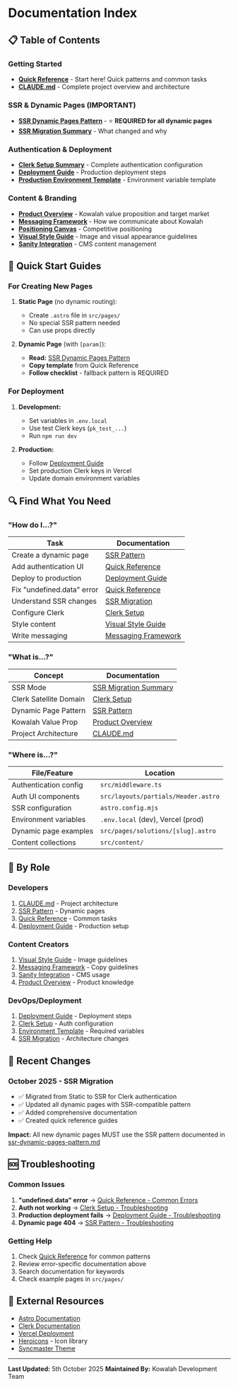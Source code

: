 # Documentation Index

## 📋 Table of Contents

### Getting Started
- **[Quick Reference](./QUICK-REFERENCE.md)** - Start here! Quick patterns and common tasks
- **[CLAUDE.md](../CLAUDE.md)** - Complete project overview and architecture

### SSR & Dynamic Pages (IMPORTANT)
- **[SSR Dynamic Pages Pattern](./ssr-dynamic-pages-pattern.md)** - ⭐ **REQUIRED for all dynamic pages**
- **[SSR Migration Summary](./SSR-MIGRATION-SUMMARY.md)** - What changed and why

### Authentication & Deployment
- **[Clerk Setup Summary](./CLERK-SETUP-SUMMARY.md)** - Complete authentication configuration
- **[Deployment Guide](./DEPLOYMENT.md)** - Production deployment steps
- **[Production Environment Template](../.env.production.example)** - Environment variable template

### Content & Branding
- **[Product Overview](./product-overview.md)** - Kowalah value proposition and target market
- **[Messaging Framework](./context/messaging-framework.md)** - How we communicate about Kowalah
- **[Positioning Canvas](./context/positioning-canvas.md)** - Competitive positioning
- **[Visual Style Guide](./context/visual-style-guide.md)** - Image and visual appearance guidelines
- **[Sanity Integration](./sanity-integration.md)** - CMS content management

## 🚀 Quick Start Guides

### For Creating New Pages

1. **Static Page** (no dynamic routing):
   - Create `.astro` file in `src/pages/`
   - No special SSR pattern needed
   - Can use props directly

2. **Dynamic Page** (with `[param]`):
   - **Read:** [SSR Dynamic Pages Pattern](./ssr-dynamic-pages-pattern.md)
   - **Copy template** from Quick Reference
   - **Follow checklist** - fallback pattern is REQUIRED

### For Deployment

1. **Development:**
   - Set variables in `.env.local`
   - Use test Clerk keys (`pk_test_...`)
   - Run `npm run dev`

2. **Production:**
   - Follow [Deployment Guide](./DEPLOYMENT.md)
   - Set production Clerk keys in Vercel
   - Update domain environment variables

## 🔍 Find What You Need

### "How do I...?"

| Task | Documentation |
|------|---------------|
| Create a dynamic page | [SSR Pattern](./ssr-dynamic-pages-pattern.md) |
| Add authentication UI | [Quick Reference](./QUICK-REFERENCE.md#authentication-ui) |
| Deploy to production | [Deployment Guide](./DEPLOYMENT.md) |
| Fix "undefined.data" error | [Quick Reference](./QUICK-REFERENCE.md#common-errors--fixes) |
| Understand SSR changes | [SSR Migration](./SSR-MIGRATION-SUMMARY.md) |
| Configure Clerk | [Clerk Setup](./CLERK-SETUP-SUMMARY.md) |
| Style content | [Visual Style Guide](./context/visual-style-guide.md) |
| Write messaging | [Messaging Framework](./context/messaging-framework.md) |

### "What is...?"

| Concept | Documentation |
|---------|---------------|
| SSR Mode | [SSR Migration Summary](./SSR-MIGRATION-SUMMARY.md) |
| Clerk Satellite Domain | [Clerk Setup](./CLERK-SETUP-SUMMARY.md) |
| Dynamic Page Pattern | [SSR Pattern](./ssr-dynamic-pages-pattern.md) |
| Kowalah Value Prop | [Product Overview](./product-overview.md) |
| Project Architecture | [CLAUDE.md](../CLAUDE.md) |

### "Where is...?"

| File/Feature | Location |
|--------------|----------|
| Authentication config | `src/middleware.ts` |
| Auth UI components | `src/layouts/partials/Header.astro` |
| SSR configuration | `astro.config.mjs` |
| Environment variables | `.env.local` (dev), Vercel (prod) |
| Dynamic page examples | `src/pages/solutions/[slug].astro` |
| Content collections | `src/content/` |

## 🎯 By Role

### Developers
1. [CLAUDE.md](../CLAUDE.md) - Project architecture
2. [SSR Pattern](./ssr-dynamic-pages-pattern.md) - Dynamic pages
3. [Quick Reference](./QUICK-REFERENCE.md) - Common tasks
4. [Deployment Guide](./DEPLOYMENT.md) - Production setup

### Content Creators
1. [Visual Style Guide](./context/visual-style-guide.md) - Image guidelines
2. [Messaging Framework](./context/messaging-framework.md) - Copy guidelines
3. [Sanity Integration](./sanity-integration.md) - CMS usage
4. [Product Overview](./product-overview.md) - Product knowledge

### DevOps/Deployment
1. [Deployment Guide](./DEPLOYMENT.md) - Deployment steps
2. [Clerk Setup](./CLERK-SETUP-SUMMARY.md) - Auth configuration
3. [Environment Template](../.env.production.example) - Required variables
4. [SSR Migration](./SSR-MIGRATION-SUMMARY.md) - Architecture changes

## 📝 Recent Changes

### October 2025 - SSR Migration
- ✅ Migrated from Static to SSR for Clerk authentication
- ✅ Updated all dynamic pages with SSR-compatible pattern
- ✅ Added comprehensive documentation
- ✅ Created quick reference guides

**Impact:** All new dynamic pages MUST use the SSR pattern documented in [ssr-dynamic-pages-pattern.md](./ssr-dynamic-pages-pattern.md)

## 🆘 Troubleshooting

### Common Issues
1. **"undefined.data" error** → [Quick Reference - Common Errors](./QUICK-REFERENCE.md#common-errors--fixes)
2. **Auth not working** → [Clerk Setup - Troubleshooting](./CLERK-SETUP-SUMMARY.md#troubleshooting)
3. **Production deployment fails** → [Deployment Guide - Troubleshooting](./DEPLOYMENT.md#troubleshooting)
4. **Dynamic page 404** → [SSR Pattern - Troubleshooting](./ssr-dynamic-pages-pattern.md#troubleshooting)

### Getting Help
1. Check [Quick Reference](./QUICK-REFERENCE.md) for common patterns
2. Review error-specific documentation above
3. Search documentation for keywords
4. Check example pages in `src/pages/`

## 🔗 External Resources

- [Astro Documentation](https://docs.astro.build)
- [Clerk Documentation](https://clerk.com/docs)
- [Vercel Deployment](https://vercel.com/docs)
- [Heroicons](https://heroicons.com) - Icon library
- [Syncmaster Theme](https://docs.themefisher.com/syncmaster-astro)

---

**Last Updated:** 5th October 2025
**Maintained By:** Kowalah Development Team
